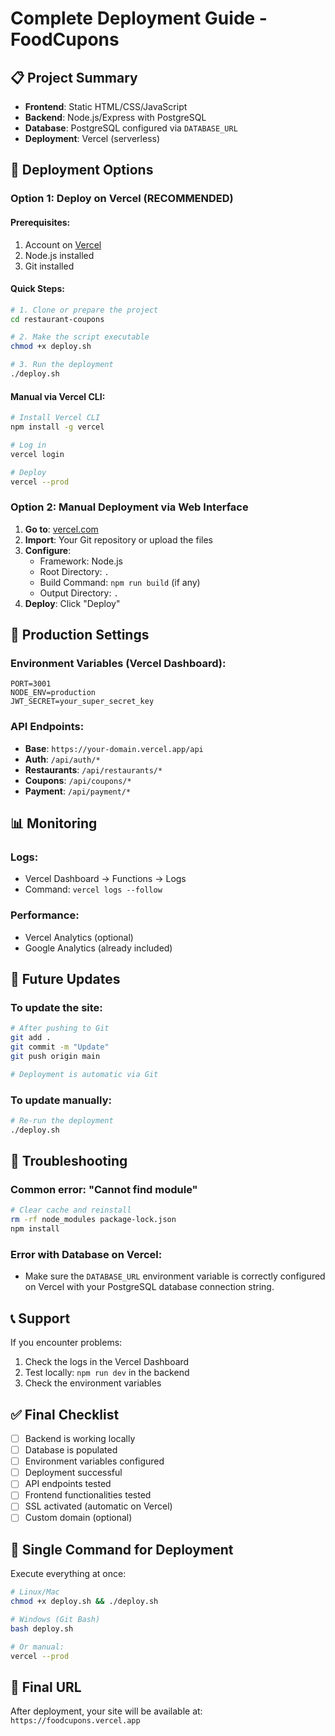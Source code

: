 # Complete Deployment Guide - FoodCupons

## 📋 Project Summary
- **Frontend**: Static HTML/CSS/JavaScript
- **Backend**: Node.js/Express with PostgreSQL
- **Database**: PostgreSQL configured via `DATABASE_URL`
- **Deployment**: Vercel (serverless)

## 🚀 Deployment Options

### Option 1: Deploy on Vercel (RECOMMENDED)

#### Prerequisites:
1. Account on [Vercel](https://vercel.com)
2. Node.js installed
3. Git installed

#### Quick Steps:
```bash
# 1. Clone or prepare the project
cd restaurant-coupons

# 2. Make the script executable
chmod +x deploy.sh

# 3. Run the deployment
./deploy.sh
```

#### Manual via Vercel CLI:
```bash
# Install Vercel CLI
npm install -g vercel

# Log in
vercel login

# Deploy
vercel --prod
```

### Option 2: Manual Deployment via Web Interface

1. **Go to**: [vercel.com](https://vercel.com)
2. **Import**: Your Git repository or upload the files
3. **Configure**:
   - Framework: Node.js
   - Root Directory: `.`
   - Build Command: `npm run build` (if any)
   - Output Directory: `.`
4. **Deploy**: Click "Deploy"

## 🔧 Production Settings

### Environment Variables (Vercel Dashboard):
```
PORT=3001
NODE_ENV=production
JWT_SECRET=your_super_secret_key
```

### API Endpoints:
- **Base**: `https://your-domain.vercel.app/api`
- **Auth**: `/api/auth/*`
- **Restaurants**: `/api/restaurants/*`
- **Coupons**: `/api/coupons/*`
- **Payment**: `/api/payment/*`

## 📊 Monitoring

### Logs:
- Vercel Dashboard → Functions → Logs
- Command: `vercel logs --follow`

### Performance:
- Vercel Analytics (optional)
- Google Analytics (already included)

## 🔄 Future Updates

### To update the site:
```bash
# After pushing to Git
git add .
git commit -m "Update"
git push origin main

# Deployment is automatic via Git
```

### To update manually:
```bash
# Re-run the deployment
./deploy.sh
```

## 🐛 Troubleshooting

### Common error: "Cannot find module"
```bash
# Clear cache and reinstall
rm -rf node_modules package-lock.json
npm install
```

### Error with Database on Vercel:
- Make sure the `DATABASE_URL` environment variable is correctly configured on Vercel with your PostgreSQL database connection string.

## 📞 Support

If you encounter problems:
1. Check the logs in the Vercel Dashboard
2. Test locally: `npm run dev` in the backend
3. Check the environment variables

## ✅ Final Checklist

- [ ] Backend is working locally
- [ ] Database is populated
- [ ] Environment variables configured
- [ ] Deployment successful
- [ ] API endpoints tested
- [ ] Frontend functionalities tested
- [ ] SSL activated (automatic on Vercel)
- [ ] Custom domain (optional)

## 🎯 Single Command for Deployment

Execute everything at once:
```bash
# Linux/Mac
chmod +x deploy.sh && ./deploy.sh

# Windows (Git Bash)
bash deploy.sh

# Or manual:
vercel --prod
```

## 📱 Final URL
After deployment, your site will be available at:
`https://foodcupons.vercel.app`